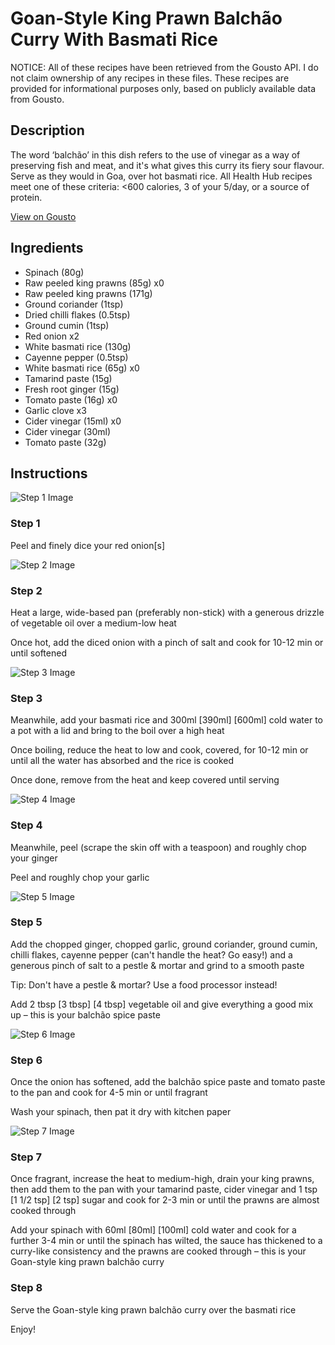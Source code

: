 # Goan-Style King Prawn Balchão Curry With Basmati Rice

NOTICE: All of these recipes have been retrieved from the Gousto API. I do not claim ownership of any recipes in these files. These recipes are provided for informational purposes only, based on publicly available data from Gousto.

## Description

The word ‘balchão’ in this dish refers to the use of vinegar as a way of preserving fish and meat, and it's what gives this curry its fiery sour flavour. Serve as they would in Goa, over hot basmati rice. All Health Hub recipes meet one of these criteria: <600 calories, 3 of your 5/day, or a source of protein.


[View on Gousto](https://www.gousto.co.uk/recipes/cookbook/goan-prawn-balchao-curry-with-basmati-rice)

## Ingredients

- Spinach (80g)
- Raw peeled king prawns (85g) x0
- Raw peeled king prawns (171g)
- Ground coriander (1tsp)
- Dried chilli flakes (0.5tsp)
- Ground cumin (1tsp)
- Red onion x2
- White basmati rice (130g)
- Cayenne pepper (0.5tsp)
- White basmati rice (65g) x0
- Tamarind paste (15g)
- Fresh root ginger (15g)
- Tomato paste (16g) x0
- Garlic clove x3
- Cider vinegar (15ml) x0
- Cider vinegar (30ml)
- Tomato paste (32g)

## Instructions

![Step 1 Image](https://production-media.gousto.co.uk/cms/recipe-step-image/1871.-step-1-x200.jpg)

### Step 1

Peel and finely dice your red onion[s]

![Step 2 Image](https://production-media.gousto.co.uk/cms/recipe-step-image/1871.-step-2-x200.jpg)

### Step 2

Heat a large, wide-based pan (preferably non-stick) with a generous drizzle of vegetable oil over a medium-low heat

Once hot, add the diced onion with a pinch of salt and cook for 10-12 min or until softened

![Step 3 Image](https://production-media.gousto.co.uk/cms/recipe-step-image/1871.-step-3-x200.jpg)

### Step 3

Meanwhile, add your basmati rice and 300ml <span class="text-purple">[390ml]</span> <span class="text-danger">[600ml]</span> cold water to a pot with a lid and bring to the boil over a high heat

Once boiling, reduce the heat to low and cook, covered, for 10-12 min or until all the water has absorbed and the rice is cooked

Once done, remove from the heat and keep covered until serving

![Step 4 Image](https://production-media.gousto.co.uk/cms/recipe-step-image/1871.-step-4-x200.jpg)

### Step 4

Meanwhile, peel (scrape the skin off with a teaspoon) and roughly chop your ginger

Peel and roughly chop your garlic

![Step 5 Image](https://production-media.gousto.co.uk/cms/recipe-step-image/1871.-step-5-x200.jpg)

### Step 5

Add the chopped ginger, chopped garlic, ground coriander, ground cumin, chilli flakes, cayenne pepper (can't handle the heat? Go easy!) and a generous pinch of salt to a pestle & mortar and grind to a smooth paste

Tip: Don't have a pestle & mortar? Use a food processor instead!

Add 2 tbsp <span class="text-purple">[3 tbsp]</span> <span class="text-danger">[4 tbsp]</span> vegetable oil and give everything a good mix up – this is your balchão spice paste

![Step 6 Image](https://production-media.gousto.co.uk/cms/recipe-step-image/1871.-step-6-x200.jpg)

### Step 6

Once the onion has softened, add the balchão spice paste and tomato paste to the pan and cook for 4-5 min or until fragrant

Wash your spinach, then pat it dry with kitchen paper

![Step 7 Image](https://production-media.gousto.co.uk/cms/recipe-step-image/1871.-step-7-x200.jpg)

### Step 7

Once fragrant, increase the heat to medium-high, drain your king prawns, then add them to the pan with your tamarind paste, cider vinegar and 1 tsp <span class="text-purple">[1 1/2 tsp]</span> <span class="text-danger">[2 tsp]</span> sugar and cook for 2-3 min or until the prawns are almost cooked through

Add your spinach with 60ml<span class="text-purple"> [80ml]</span><span class="text-danger"> [100ml] </span>cold water and cook for a further 3-4 min or until the spinach has wilted, the sauce has thickened to a curry-like consistency and the prawns are cooked through – this is your Goan-style king prawn balchão curry

### Step 8

Serve the Goan-style king prawn balchão curry over the basmati rice

Enjoy!

